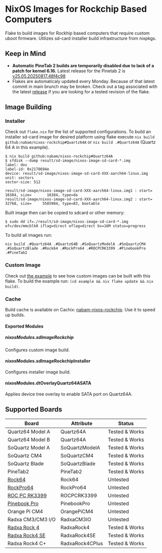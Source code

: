 # NixOS Images for Rockchip Based Computers

Flake to build images for Rockhip based computers that require custom uboot
firmware. Utilizes sd-card installer build infrastructure from nixpkgs.

## Keep in Mind

- **Automatic PineTab 2 builds are temporarily disabled due to lack of a patch for kernel 6.16.** Latest release for the Pinetab 2 is
  [v25.05.20250817.48f4c98](https://github.com/nabam/nixos-rockchip/releases/tag/v25.05.20250817.48f4c98)
- Flakes are automaticaly updated every Monday. Because of that latest commit in main brunch may be broken. 
  Check out a tag associated with the latest [release](https://github.com/nabam/nixos-rockchip/releases) if you are looking for a tested revision of the flake.

## Image Building

### Installer

Check out `flake.nix` for the list of supported configurations. To build an
installer sd-card image for desired platform using flake execute 
`nix build github:nabam/nixos-rockchip#Quartz64A` or `nix build .#Quartz64A`
(Quartz 64 A in this example).

``` console
$ nix build github:nabam/nixos-rockchip#Quartz64A
$ sfdisk --dump result/sd-image/nixos-image-sd-card-*.img
label: dos
label-id: 0x2178694e
device: result/sd-image/nixos-image-sd-card-XXX-aarch64-linux.img
unit: sectors
sector-size: 512

result/sd-image/nixos-image-sd-card-XXX-aarch64-linux.img1 : start=       16384, size=       16384, type=da
result/sd-image/nixos-image-sd-card-XXX-aarch64-linux.img2 : start=       32768, size=     5585984, type=83, bootable
```

Built image then can be copied to sdcard or other memory:

``` console
$ sudo dd if=./result/sd-image/nixos-image-sd-card-*.img of=/dev/mmcblk0 iflag=direct oflag=direct bs=16M status=progress
```

To build all images run:
``` console
nix build .#Quartz64A .#Quartz64B .#SoQuartzModelA .#SoQuartzCM4 .#SoQuartzBlade .#Rock64 .#RockPro64 .#ROCPCRK3399 .#PinebookPro .#PineTab2
```

### Custom Image

Check out [the example](/example) to see how custom images can be built with 
this flake. To build the example run: `(cd example && nix flake update && nix build)`.

### Cache

Build cache is available on Cachix: [nabam-nixos-rockchip](https://app.cachix.org/cache/nabam-nixos-rockchip).
Use it to speed up builds.

#### Exported Modules
##### nixosModules.sdImageRockchip

Configures custom image build.

#### nixosModules.sdImageRockchipInstaller

Configures installer image build.

#### nixosModules.dtOverlayQuartz64ASATA

Applies device tree overlay to enable SATA port on Quartz64A.

## Supported Boards

| Board                | Attribute       | Status          |
| ---------------------|---------------- | ----------------|
| Quartz64 Model A     | Quartz64A       | Tested & Works  |
| Quartz64 Model B     | Quartz64A       | Tested & Works  |
| SoQuartz Model A     | SoQuartzModelA  | Tested & Works  |
| SoQuartz CM4         | SoQuartzCM4     | Tested & Works  |
| SoQuartz Blade       | SoQuartzBlade   | Tested & Works  |
| PineTab2             | PineTab2        | Tested & Works  |
| [Rock64][]           | Rock64          | Untested        |
| [RockPro64][]        | RockPro64       | Untested        |
| [ROC PC RK3399][]    | ROCPCRK3399     | Untested        |
| [Pinebook Pro][]     | PinebookPro     | Untested        |
| Orange Pi CM4        | OrangePiCM4     | Untested        |
| Radxa CM3/CM3 I/O    | RadxaCM3IO      | Untested        |
| [Radxa Rock 4][]     | RadxaRock4      | Tested & Works  |
| [Radxa Rock4 SE][]   | RadxaRock4SE    | Tested & Works  |
| Radxa Rock4 C+       | RadxaRock4CPlus | Tested & Works  |

[Rock64]: https://wiki.nixos.org/wiki/NixOS_on_ARM/PINE64_ROCK64
[RockPro64]: https://wiki.nixos.org/wiki/NixOS_on_ARM/PINE64_ROCKPro64
[ROC PC RK3399]: https://wiki.nixos.org/wiki/NixOS_on_ARM/Libre_Computer_ROC-RK3399-PC
[Pinebook Pro]: https://wiki.nixos.org/wiki/NixOS_on_ARM/PINE64_Pinebook_Pro
[Radxa Rock 4]: https://wiki.nixos.org/wiki/NixOS_on_ARM/Radxa_ROCK_4
[Radxa Rock4 SE]: https://wiki.nixos.org/wiki/NixOS_on_ARM/Radxa_ROCK_4
